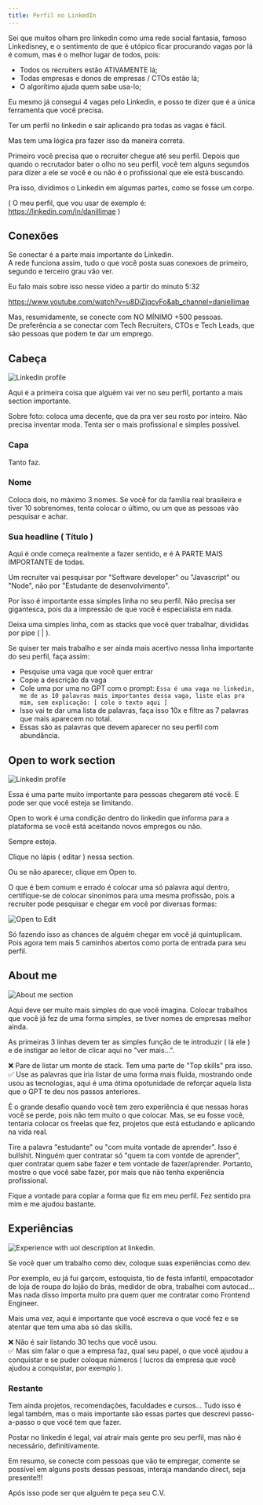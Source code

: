 ```yaml
---
title: Perfil no LinkedIn
---
```


Sei que muitos olham pro linkedin como uma rede social fantasia, famoso Linkedisney, e o sentimento de que é utópico ficar procurando vagas por lá é comum, mas é o melhor lugar de todos, pois:
- Todos os recruiters estão ATIVAMENTE lá;
- Todas empresas e donos de empresas / CTOs estão lá;
- O algorítimo ajuda quem sabe usa-lo;

Eu mesmo já consegui 4 vagas pelo Linkedin, e posso te dizer que é a única ferramenta que você precisa.

Ter um perfil no linkedin e sair aplicando pra todas as vagas é fácil.

Mas tem uma lógica pra fazer isso da maneira correta.

Primeiro você precisa que o recruiter chegue até seu perfil.
Depois que quando o recrutador bater o olho no seu perfil, você tem alguns segundos para dizer a ele se você é ou não é o profissional que ele está buscando.

Pra isso, dividimos o Linkedin em algumas partes, como se fosse um corpo.

( O meu perfil, que vou usar de exemplo é: https://linkedin.com/in/danillimae )

## Conexões
Se conectar é a parte mais importante do Linkedin. <br/>
A rede funciona assim, tudo o que você posta suas conexoes de primeiro, segundo e terceiro grau vão ver.

Eu falo mais sobre isso nesse vídeo a partir do minuto 5:32

https://www.youtube.com/watch?v=u8DiZjqcvFo&ab_channel=daniellimae

Mas, resumidamente, se conecte com NO MÍNIMO +500 pessoas.<br/>
De preferência a se conectar com Tech Recruiters, CTOs e Tech Leads, que são pessoas que podem te dar um emprego.

## Cabeça
![Linkedin profile](https://menthor-content.s3.sa-east-1.amazonaws.com/d6cacc08-9423-4f5d-946e-23599d9bec02)

Aqui é a primeira coisa que alguém vai ver no seu perfil, portanto a mais section importante.

Sobre foto: coloca uma decente, que da pra ver seu rosto por inteiro. Não precisa inventar moda. Tenta ser o mais profissional e simples possível.

### Capa
Tanto faz.

### Nome
Coloca dois, no máximo 3 nomes. Se você for da família real brasileira e tiver 10 sobrenomes, tenta colocar o último, ou um que as pessoas vão pesquisar e achar.



### Sua headline ( Título )
Aqui é onde começa realmente a fazer sentido, e é A PARTE MAIS IMPORTANTE de todas.

Um recruiter vai pesquisar por "Software developer" ou "Javascript" ou "Node", não por "Estudante de desenvolvimento".

Por isso é importante essa simples linha no seu perfil.
Não precisa ser gigantesca, pois da a impressāo de que você é especialista em nada. 

Deixa uma simples linha, com as stacks que você quer trabalhar, divididas por pipe ( | ).

Se quiser ter mais trabalho e ser ainda mais acertivo nessa linha importante do seu perfil, faça assim:

- Pesquise uma vaga que você quer entrar
- Copie a descrição da vaga
- Cole uma por uma no GPT com o prompt: ```Essa é uma vaga no linkedin, me de as 10 palavras mais importantes dessa vaga, liste elas pra mim, sem explicação: [ cole o texto aqui ]```
- Isso vai te dar uma lista de palavras, faça isso 10x e filtre as 7 palavras que mais aparecem no total.
- Essas são as palavras que devem aparecer no seu perfil com abundância.


## Open to work section

![Linkedin profile](https://menthor-content.s3.sa-east-1.amazonaws.com/3f0fe2b5-9c26-4744-bddd-f74610b9e527)

Essa é uma parte muito importante para pessoas chegarem até você. E pode ser que você esteja se limitando.

Open to work é uma condição dentro do linkedin que informa para a plataforma se você está aceitando novos empregos ou não.

Sempre esteja.

Clique no lápis ( editar ) nessa section.

Ou se não aparecer, clique em Open to.

O que é bem comum e errado é colocar uma só palavra aqui dentro, certifique-se de colocar sinonimos para uma mesma profissão, pois a recruiter pode pesquisar e chegar em você por diversas formas:

![Open to Edit](https://menthor-content.s3.sa-east-1.amazonaws.com/57459475-3265-4d36-a7f9-7ee4253e80a1)

Só fazendo isso as chances de alguém chegar em você já quintuplicam. Pois agora tem mais 5 caminhos abertos como porta de entrada para seu perfil.

## About me
![About me section](https://menthor-content.s3.sa-east-1.amazonaws.com/d8a71e67-6bcb-44d7-a5b3-11988ec8223c)

Aqui deve ser muito mais simples do que você imagina.
Colocar trabalhos que você já fez de uma forma simples, se tiver nomes de empresas melhor ainda.

As primeiras 3 linhas devem ter as simples função de te introduzir ( lá ele ) e de instigar ao leitor de clicar aqui no "ver mais...".

❌ Pare de listar um monte de stack. Tem uma parte de "Top skills" pra isso.<br/>
✅ Use as palavras que iria listar de uma forma mais fluida, mostrando onde usou as tecnologias, aqui é uma ótima opotunidade de reforçar aquela lista que o GPT te deu nos passos anteriores.

É o grande desafio quando você tem zero experiência é que nessas horas você se perde, pois não tem muito o que colocar. Mas, se eu fosse você, tentaria colocar os freelas que fez, projetos que está estudando e aplicando na vida real.

Tire a palavra "estudante" ou "com muita vontade de aprender". Isso é bullshit. Ninguém quer contratar só "quem ta com vontde de aprender", quer contratar quem sabe fazer e tem vontade de fazer/aprender. Portanto, mostre o que você sabe fazer, por mais que não tenha experiência profissional.

Fique a vontade para copiar a forma que fiz em meu perfil. Fez sentido pra mim e me ajudou bastante.

## Experiências 

![Experience with uol description at linkedin.](https://menthor-content.s3.sa-east-1.amazonaws.com/893a4c76-424d-4bdd-8c4d-c6e377279cb6)

Se você quer um trabalho como dev, coloque suas experiências como dev.

Por exemplo, eu já fui garçom, estoquista, tio de festa infantil, empacotador de loja de roupa do lojão do brás, medidor de obra, trabalhei com autocad... Mas nada disso importa muito pra quem quer me contratar como Frontend Engineer.

Mais uma vez, aqui é importante que você escreva o que você fez e se atentar que tem uma aba só das skills.



❌ Não é sair listando 30 techs que você usou.<br/>
✅ Mas sim falar o que a empresa faz, qual seu papel, o que você ajudou a conquistar e se puder coloque números ( lucros da empresa que você ajudou a conquistar, por exemplo ).

### Restante

Tem ainda projetos, recomendações, faculdades e cursos...
Tudo isso é legal também, mas o mais importante são essas partes que descrevi passo-a-passo o que você tem que fazer.

Postar no linkedin é legal, vai atrair mais gente pro seu perfil, mas não é necessário, definitivamente.

Em resumo, se conecte com pessoas que vão te empregar, comente se possível em alguns posts dessas pessoas, interaja mandando direct, seja presente!!! 

Após isso pode ser que alguém te peça seu C.V.
